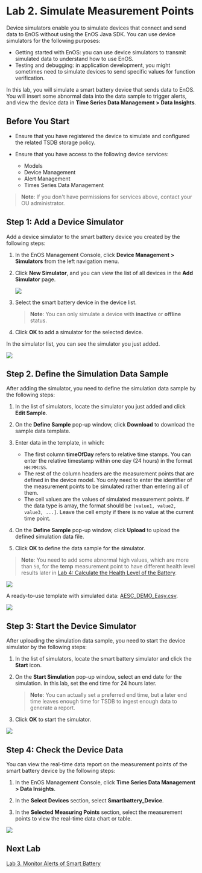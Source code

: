 # Lab 2. Simulate Measurement Points

Device simulators enable you to simulate devices that connect and send data to EnOS without using the EnOS Java SDK. You can use device simulators for the following purposes:

- Getting started with EnOS: you can use device simulators to transmit simulated data to understand how to use EnOS.
- Testing and debugging: in application development, you might sometimes need to simulate devices to send specific values for function verification.

In this lab, you will simulate a smart battery device that sends data to EnOS. You will insert some abnormal data into the data sample to trigger alerts, and view the device data in **Time Series Data Management > Data Insights**.

## Before You Start

- Ensure that you have registered the device to simulate and configured the related TSDB storage policy.
- Ensure that you have access to the following device services:

    - Models
    - Device Management
    - Alert Management
    - Times Series Data Management

> **Note**: If you don't have permissions for services above, contact your OU administrator.

## Step 1: Add a Device Simulator

Add a device simulator to the smart battery device you created by the following steps:

1. In the EnOS Management Console, click **Device Management > Simulators** from the left navigation menu.

2. Click **New Simulator**, and you can view the list of all devices in the **Add Simulator** page.

    ![](media/simulator_add_new.png)

3. Select the smart battery device in the device list.

    > **Note**: You can only simulate a device with **inactive** or **offline** status.

4. Click **OK** to add a simulator for the selected device.

In the simulator list, you can see the simulator you just added.

![](media/simulator.png)

## Step 2. Define the Simulation Data Sample

After adding the simulator, you need to define the simulation data sample by the following steps:

1. In the list of simulators, locate the simulator you just added and click **Edit Sample**.

2. On the **Define Sample** pop-up window, click **Download** to download the sample data template.

3. Enter data in the template, in which:

    - The first column **timeOfDay** refers to relative time stamps. You can enter the relative timestamp within one day (24 hours) in the format `HH:MM:SS`.
    - The rest of the column headers are the measurement points that are defined in the device model. You only need to enter the identifier of the measurement points to be simulated rather than entering all of them.
    - The cell values are the values of simulated measurement points. If the data type is array, the format should be `[value1, value2, value3, ...]`. Leave the cell empty if there is no value at the current time point.

4. On the **Define Sample** pop-up window, click **Upload** to upload the defined simulation data file.

5. Click **OK** to define the data sample for the simulator.

> **Note**: You need to add some abnormal high values, which are more than `50`, for the **temp** measurement point to have different health level results later in [Lab 4: Calculate the Health Level of the Battery](../../3_Data_Management/lab_tutorial/303-4_calculating_health_level.md). 

![](media/upload.png)

A ready-to-use template with simulated data: [AESC_DEMO_Easy.csv](media/AESC_DEMO_Easy.csv).

![](media/sim_data.png)

## Step 3: Start the Device Simulator

After uploading the simulation data sample, you need to start the device simulator by the following steps:

1. In the list of simulators, locate the smart battery simulator and click the **Start** icon.
 
2. On the **Start Simulation** pop-up window, select an end date for the simulation. In this lab, set the end time for 24 hours later.

    > **Note**: You can actually set a preferred end time, but a later end time leaves enough time for TSDB to ingest enough data to generate a report.

3. Click **OK** to start the simulator.

![](media/simulator_start.png)

## Step 4: Check the Device Data

You can view the real-time data report on the measurement points of the smart battery device by the following steps:

1. In the EnOS Management Console, click **Time Series Data Management > Data Insights**.

2. In the **Select Devices** section, select **Smartbattery_Device**.

3. In the **Selected Measuring Points** section, select the measurement points to view the real-time data chart or table.

![](media/data_insight.png)

## Next Lab

[Lab 3. Monitor Alerts of Smart Battery](302-3_monitoring_alerts_of_device.md)